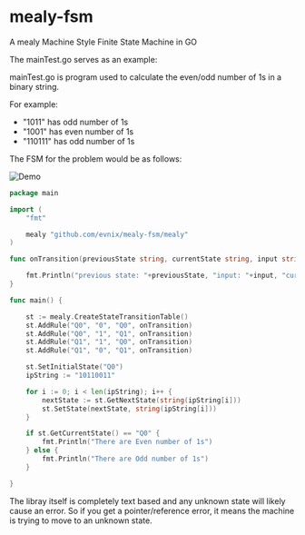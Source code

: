 # mealy-fsm
A mealy Machine Style Finite State Machine in GO


The mainTest.go serves as an example:

mainTest.go is program used to calculate the even/odd number of 1s in a binary string.

For example:
- "1011" has odd number of 1s
- "1001" has even number of 1s
- "110111" has odd number of 1s

The FSM for the problem would be as follows:

![Demo](https://raw.githubusercontent.com/evnix/mealy-fsm/master/mealyExample.png)

```go
package main

import (
	"fmt"

	mealy "github.com/evnix/mealy-fsm/mealy"
)

func onTransition(previousState string, currentState string, input string) {

	fmt.Println("previous state: "+previousState, "input: "+input, "current state: "+currentState)
}

func main() {

	st := mealy.CreateStateTransitionTable()
	st.AddRule("Q0", "0", "Q0", onTransition)
	st.AddRule("Q0", "1", "Q1", onTransition)
	st.AddRule("Q1", "1", "Q0", onTransition)
	st.AddRule("Q1", "0", "Q1", onTransition)

	st.SetInitialState("Q0")
	ipString := "10110011"

	for i := 0; i < len(ipString); i++ {
		nextState := st.GetNextState(string(ipString[i]))
		st.SetState(nextState, string(ipString[i]))
	}

	if st.GetCurrentState() == "Q0" {
		fmt.Println("There are Even number of 1s")
	} else {
		fmt.Println("There are Odd number of 1s")
	}

}
```

The libray itself is completely text based and any unknown state will likely cause an error.
So if you get a pointer/reference error, it means the machine is trying to move to an unknown state.